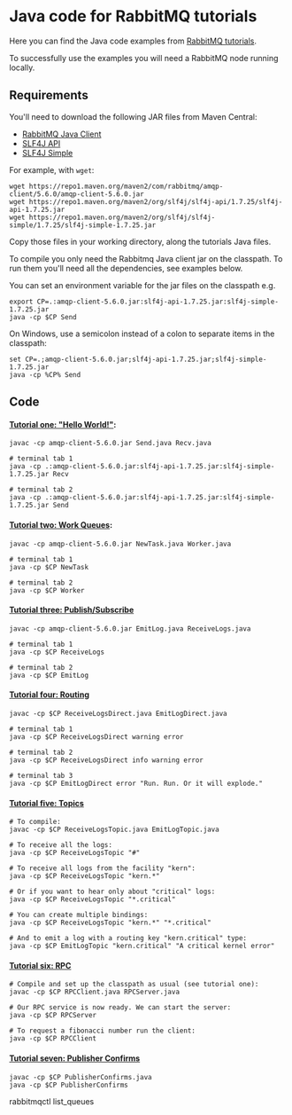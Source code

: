 # Java code for RabbitMQ tutorials

Here you can find the Java code examples from [RabbitMQ
tutorials](https://www.rabbitmq.com/getstarted.html).

To successfully use the examples you will need a RabbitMQ node running locally.

## Requirements

You'll need to download the following JAR files
from Maven Central:

 * [RabbitMQ Java Client](https://repo1.maven.org/maven2/com/rabbitmq/amqp-client/5.6.0/amqp-client-5.6.0.jar)
 * [SLF4J API](https://repo1.maven.org/maven2/org/slf4j/slf4j-api/1.7.25/slf4j-api-1.7.25.jar)
 * [SLF4J Simple](https://repo1.maven.org/maven2/org/slf4j/slf4j-simple/1.7.25/slf4j-simple-1.7.25.jar)

For example, with `wget`:

``` shell
wget https://repo1.maven.org/maven2/com/rabbitmq/amqp-client/5.6.0/amqp-client-5.6.0.jar
wget https://repo1.maven.org/maven2/org/slf4j/slf4j-api/1.7.25/slf4j-api-1.7.25.jar
wget https://repo1.maven.org/maven2/org/slf4j/slf4j-simple/1.7.25/slf4j-simple-1.7.25.jar
```

Copy those files in your working directory, along the tutorials Java files.

To compile you only need the Rabbitmq Java client jar on the classpath.
To run them you'll need all the dependencies, see examples below.

You can set an environment variable for the jar files on the classpath e.g.

```
export CP=.:amqp-client-5.6.0.jar:slf4j-api-1.7.25.jar:slf4j-simple-1.7.25.jar
java -cp $CP Send
```

On Windows, use a semicolon instead of a colon to separate items in the classpath:

```
set CP=.;amqp-client-5.6.0.jar;slf4j-api-1.7.25.jar;slf4j-simple-1.7.25.jar
java -cp %CP% Send
```

## Code

#### [Tutorial one: "Hello World!"](https://www.rabbitmq.com/tutorials/tutorial-one-java.html):

```
javac -cp amqp-client-5.6.0.jar Send.java Recv.java

# terminal tab 1
java -cp .:amqp-client-5.6.0.jar:slf4j-api-1.7.25.jar:slf4j-simple-1.7.25.jar Recv

# terminal tab 2
java -cp .:amqp-client-5.6.0.jar:slf4j-api-1.7.25.jar:slf4j-simple-1.7.25.jar Send
```

#### [Tutorial two: Work Queues](https://www.rabbitmq.com/tutorials/tutorial-two-java.html):

```
javac -cp amqp-client-5.6.0.jar NewTask.java Worker.java

# terminal tab 1
java -cp $CP NewTask

# terminal tab 2
java -cp $CP Worker
```

#### [Tutorial three: Publish/Subscribe](https://www.rabbitmq.com/tutorials/tutorial-three-java.html)

``` shell
javac -cp amqp-client-5.6.0.jar EmitLog.java ReceiveLogs.java

# terminal tab 1
java -cp $CP ReceiveLogs

# terminal tab 2
java -cp $CP EmitLog
```

#### [Tutorial four: Routing](https://www.rabbitmq.com/tutorials/tutorial-four-java.html)

```
javac -cp $CP ReceiveLogsDirect.java EmitLogDirect.java

# terminal tab 1
java -cp $CP ReceiveLogsDirect warning error

# terminal tab 2
java -cp $CP ReceiveLogsDirect info warning error

# terminal tab 3
java -cp $CP EmitLogDirect error "Run. Run. Or it will explode."
```

#### [Tutorial five: Topics](https://www.rabbitmq.com/tutorials/tutorial-five-java.html)

```
# To compile:
javac -cp $CP ReceiveLogsTopic.java EmitLogTopic.java

# To receive all the logs:
java -cp $CP ReceiveLogsTopic "#"

# To receive all logs from the facility "kern":
java -cp $CP ReceiveLogsTopic "kern.*"

# Or if you want to hear only about "critical" logs:
java -cp $CP ReceiveLogsTopic "*.critical"

# You can create multiple bindings:
java -cp $CP ReceiveLogsTopic "kern.*" "*.critical"

# And to emit a log with a routing key "kern.critical" type:
java -cp $CP EmitLogTopic "kern.critical" "A critical kernel error"
```

#### [Tutorial six: RPC](https://www.rabbitmq.com/tutorials/tutorial-six-java.html)

```
# Compile and set up the classpath as usual (see tutorial one):
javac -cp $CP RPCClient.java RPCServer.java

# Our RPC service is now ready. We can start the server:
java -cp $CP RPCServer

# To request a fibonacci number run the client:
java -cp $CP RPCClient
```

#### [Tutorial seven: Publisher Confirms](https://www.rabbitmq.com/tutorials/tutorial-seven-java.html)

```
javac -cp $CP PublisherConfirms.java
java -cp $CP PublisherConfirms
```


rabbitmqctl list_queues